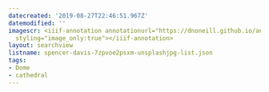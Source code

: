 ```yaml
---
datecreated: '2019-08-27T22:46:51.967Z'
datemodified: ''
imagescr: <iiif-annotation annotationurl="https://dnoneill.github.io/annotate/annotations/9472d2d2-c91c-11e9-bda2-5ad66088c379.json"
  styling="image_only:true"></iiif-annotation>
layout: searchview
listname: spencer-davis-7zpvoe2psxm-unsplashjpg-list.json
tags:
- Dome
- cathedral
---
```

